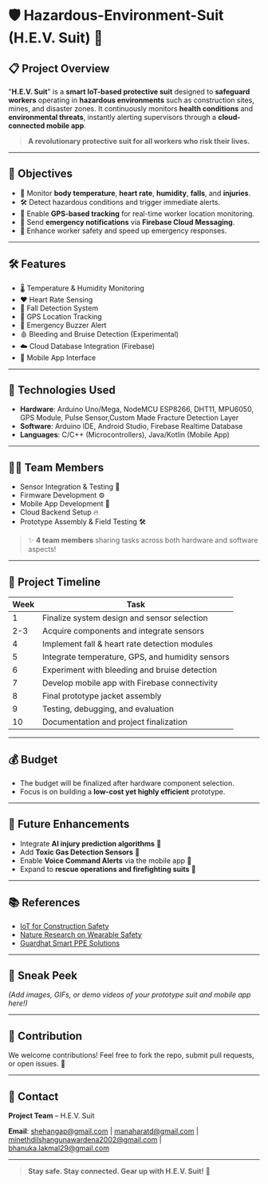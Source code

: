 # 🛡️ Hazardous-Environment-Suit (H.E.V. Suit) 🚧

## 📋 Project Overview
"**H.E.V. Suit**" is a **smart IoT-based protective suit** designed to **safeguard workers** operating in **hazardous environments** such as construction sites, mines, and disaster zones. 
It continuously monitors **health conditions** and **environmental threats**, instantly alerting supervisors through a **cloud-connected mobile app**.

> **A revolutionary protective suit for all workers who risk their lives.**

---

## 🎯 Objectives
- 🧠 Monitor **body temperature**, **heart rate**, **humidity**, **falls**, and **injuries**.
- 🛠️ Detect hazardous conditions and trigger immediate alerts.
- 🔎 Enable **GPS-based tracking** for real-time worker location monitoring.
- 📲 Send **emergency notifications** via **Firebase Cloud Messaging**.
- 👷 Enhance worker safety and speed up emergency responses.

---

## 🛠️ Features
- 🌡️ Temperature & Humidity Monitoring
- ❤️ Heart Rate Sensing
- 🛑 Fall Detection System
- 🛁 GPS Location Tracking
- 🚨 Emergency Buzzer Alert
- 🩸 Bleeding and Bruise Detection (Experimental)
- ☁️ Cloud Database Integration (Firebase)
- 📱 Mobile App Interface

---

## 🧹 Technologies Used
- **Hardware**: Arduino Uno/Mega, NodeMCU ESP8266, DHT11, MPU6050, GPS Module, Pulse Sensor,Custom Made Fracture Detection Layer
- **Software**: Arduino IDE, Android Studio, Firebase Realtime Database
- **Languages**: C/C++ (Microcontrollers), Java/Kotlin (Mobile App)

---

## 🧑‍💻 Team Members
- Sensor Integration & Testing 🔬
- Firmware Development ⚙️
- Mobile App Development 📱
- Cloud Backend Setup 🔥
- Prototype Assembly & Field Testing 🛠️

> ✨ **4 team members** sharing tasks across both hardware and software aspects!

---

## 📅 Project Timeline
| Week | Task |
|-----|------|
| 1 | Finalize system design and sensor selection |
| 2-3 | Acquire components and integrate sensors |
| 4 | Implement fall & heart rate detection modules |
| 5 | Integrate temperature, GPS, and humidity sensors |
| 6 | Experiment with bleeding and bruise detection |
| 7 | Develop mobile app with Firebase connectivity |
| 8 | Final prototype jacket assembly |
| 9 | Testing, debugging, and evaluation |
| 10 | Documentation and project finalization |

---

## 💰 Budget
- The budget will be finalized after hardware component selection.
- Focus is on building a **low-cost yet highly efficient** prototype.

---

## 🚀 Future Enhancements
- Integrate **AI injury prediction algorithms** 🤖
- Add **Toxic Gas Detection Sensors** 🧪
- Enable **Voice Command Alerts** via the mobile app 🎤
- Expand to **rescue operations and firefighting suits** 🚒

---

## 📚 References
- [IoT for Construction Safety](https://blynk.io/blog/how-construction-companies-are-using-iot-for-safety-and-efficiency)
- [Nature Research on Wearable Safety](https://www.nature.com/articles/s41598-024-78931-0)
- [Guardhat Smart PPE Solutions](https://www.guardhat.com)

---

## 📸 Sneak Peek
_(Add images, GIFs, or demo videos of your prototype suit and mobile app here!)_

---

## 🌟 Contribution
We welcome contributions! Feel free to fork the repo, submit pull requests, or open issues. 💪

---

## 📨 Contact
**Project Team** – H.E.V. Suit

**Email**: shehangap@gmail.com | manaharatd@gmail.com | minethdilshangunawardena2002@gmail.com | bhanuka.lakmal29@gmail.com

---

> **Stay safe. Stay connected. Gear up with H.E.V. Suit!** 🚪
